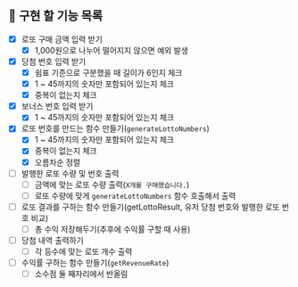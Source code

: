 ## 📝 구현 할 기능 목록

- [x] 로또 구매 금액 입력 받기
  - [x] 1,000원으로 나누어 떨어지지 않으면 예외 발생
- [x] 당첨 번호 입력 받기
  - [x] 쉼표 기준으로 구분했을 때 길이가 6인지 체크
  - [x] 1 ~ 45까지의 숫자만 포함되어 있는지 체크
  - [x] 중복이 없는지 체크
- [x] 보너스 번호 입력 받기
  - [x] 1 ~ 45까지의 숫자만 포함되어 있는지 체크
- [x] 로또 번호를 만드는 함수 만들기(`generateLottoNumbers`)
  - [x] 1 ~ 45까지의 숫자만 포함되어 있는지 체크
  - [x] 중복이 없는지 체크
  - [x] 오름차순 정렬
- [ ] 발행한 로또 수량 및 번호 출력
  - [ ] 금액에 맞는 로또 수량 출력(`X개를 구매했습니다.`)
  - [ ] 로또 수량에 맞게 `generateLottoNumbers` 함수 호출해서 출력
- [ ] 로또 결과를 구하는 함수 만들기(getLottoResult, 유저 당첨 번호와 발행한 로또 번호 비교)
  - [ ] 총 수익 저장해두기(추후에 수익률 구할 때 사용)
- [ ] 당첨 내역 출력하기
  - [ ] 각 등수에 맞는 로또 개수 출력
- [ ] 수익률 구하는 함수 만들기(`getRevenueRate`)
  - [ ] 소수점 둘 째자리에서 반올림

